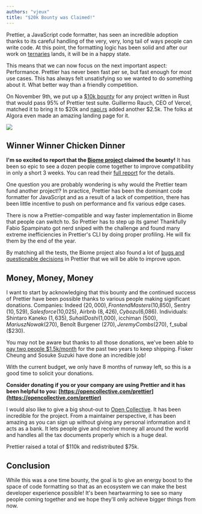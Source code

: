 ```yaml
---
authors: "vjeux"
title: "$20k Bounty was Claimed!"
---
```


Prettier, a JavaScript code formatter, has seen an incredible adoption thanks to its careful handling of the very, very, long tail of ways people can write code. At this point, the formatting logic has been solid and after our work on [ternaries](https://prettier.io/blog/2023/11/13/curious-ternaries) lands, it will be in a happy state.

This means that we can now focus on the next important aspect: Performance. Prettier has never been fast per se, but fast enough for most use cases. This has always felt unsatisfying so we wanted to do something about it. What better way than a friendly competition.

On November 9th, we put up a [$10k bounty](https://twitter.com/Vjeux/status/1722733472522142022) for any project written in Rust that would pass 95% of Prettier test suite. Guillermo Rauch, CEO of Vercel, matched it to bring it to $20k and [napi.rs](https://napi.rs) added another $2.5k. The folks at Algora even made an amazing landing page for it.

[![](https://console.algora.io/prettier/og.png)](https://console.algora.io/challenges/prettier)

<!-- truncate -->

## Winner Winner Chicken Dinner

**I'm so excited to report that the [Biome project](https://biomejs.dev/) claimed the bounty!** It has been so epic to see a dozen people come together to improve compatibility in only a short 3 weeks. You can read their [full report](https://biomejs.dev/blog/biome-wins-prettier-challenge) for the details.

One question you are probably wondering is why would the Prettier team fund another project!? In practice, Prettier has been the dominant code formatter for JavaScript and as a result of a lack of competition, there has been little incentive to push on performance and fix various edge cases.

There is now a Prettier-compatible and way faster implementation in Biome that people can switch to. So Prettier has to step up its game! Thankfully Fabio Spampinato got nerd sniped with the challenge and found many extreme inefficiencies in Prettier's CLI by doing proper profiling. He will fix them by the end of the year.

By matching all the tests, the Biome project also found a lot of [bugs and questionable decisions](https://github.com/biomejs/biome/issues/739) in Prettier that we will be able to improve upon.

## Money, Money, Money

I want to start by acknowledging that this bounty and the continued success of Prettier have been possible thanks to various people making significant donations. Companies: Indeed ($20,000), Frontend Masters ($10,850), Sentry ($10,529), Salesforce ($10,025), Airbnb ($8,426), Cybozu ($6,086). Individuals: Shintaro Kaneko ($1,635), Suhail Doshi ($1,000), icchiman ($500), Mariusz Nowak ($270), Benoît Burgener ($270), Jeremy Combs ($270), f_subal ($230).

You may not be aware but thanks to all those donations, we've been able to [pay two people $1.5k/month](https://prettier.io/blog/2022/01/06/prettier-begins-paying-maintainers) for the past two years to keep shipping. Fisker Cheung and Sosuke Suzuki have done an incredible job!

With the current budget, we only have 8 months of runway left, so this is a good time to solicit your donations.

**Consider donating if you or your company are using Prettier and it has been helpful to you: [https://opencollective.com/prettier](https://opencollective.com/prettier)**

I would also like to give a big shout-out to [Open Collective](https://opencollective.com/prettier). It has been incredible for the project. From a maintainer perspective, it has been amazing as you can sign up without giving any personal information and it acts as a bank. It lets people give and receive money all around the world and handles all the tax documents properly which is a huge deal.

Prettier raised a total of $110k and redistributed $75k.

## Conclusion

While this was a one time bounty, the goal is to give an energy boost to the space of code formatting so that as an ecosystem we can make the best developer experience possible! It's been heartwarming to see so many people coming together and we hope they'll only achieve bigger things from now.
